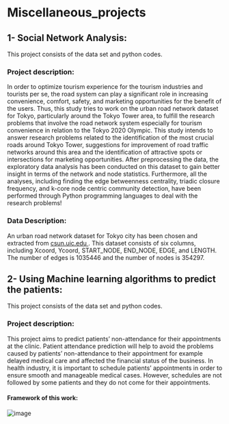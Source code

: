 # Miscellaneous_projects

## 1- Social Network Analysis: 
This project consists of the data set and python codes.
### Project description: 
<p>

In order to optimize tourism experience for the tourism industries and tourists per se, the road system can play a significant role in increasing convenience, comfort, safety, and marketing opportunities for the benefit of the users. Thus, this study tries to work on the urban road network dataset for Tokyo, particularly around the Tokyo Tower area, to fulfill the research problems that involve the road network system especially for tourism convenience in relation to the Tokyo 2020 Olympic. This study intends to answer research problems related to the identification of the most crucial roads around Tokyo Tower, suggestions for improvement of road traffic networks around this area and the identification of attractive spots or intersections for marketing opportunities. After preprocessing the data, the exploratory data analysis has been conducted on this dataset to gain better insight in terms of the network and node statistics. Furthermore, all the analyses, including finding the edge betweenness centrality, triadic closure frequency, and k-core node centric community detection, have been performed through Python programming languages to deal with the research problems!


</p>

### Data Description:

<P>
An urban road network dataset for Tokyo city has been chosen and extracted from <a href="https://csun.uic.edu/datasets.html"> csun.uic.edu </a>. This dataset consists of six columns, including Xcoord, Ycoord, START_NODE, END_NODE, EDGE, and LENGTH. The number of edges is 1035446 and the number of nodes is 354297.
</p>

## 2- Using Machine learning algorithms to predict the patients: 
This project consists of the data set and python codes.
### Project description: 
<p>
This project aims to predict patients’ non-attendance for their appointments at the clinic. Patient attendance prediction will help to avoid the problems caused by patients’ non-attendance to their appointment for example delayed medical care and affected the financial status of the business. In health industry, it is important to schedule patients’ appointments in order to ensure smooth and manageable medical cases.  However, schedules are not followed by some patients and they do not come for their appointments.
</p>

#### Framework of this work: 
![image](https://user-images.githubusercontent.com/38839459/188258000-3fac0884-8922-4891-98c6-fdbb0c216777.png)



